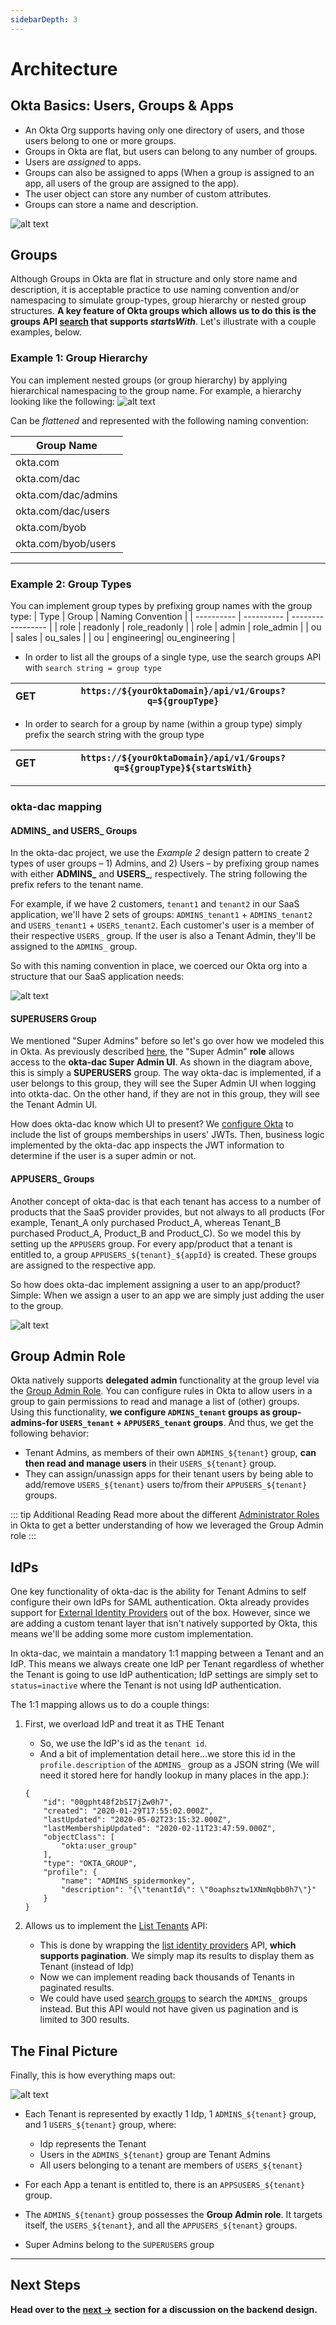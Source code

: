```yaml
---
sidebarDepth: 3
---
```


# Architecture

## Okta Basics: Users, Groups & Apps

* An Okta Org supports having only one directory of users, and those users belong to one or more groups.
* Groups in Okta are flat, but users can belong to any number of groups. 
* Users are *assigned* to apps. 
* Groups can also be assigned to apps (When a group is assigned to an app, all users of the group are assigned to the app). 
* The user object can store any number of custom attributes. 
* Groups can store a name and description. 

![alt text](./images/okta-entities.png)

## Groups

Although Groups in Okta are flat in structure and only store name and description, it is acceptable practice to use naming convention and/or namespacing to simulate group-types, group hierarchy or nested group structures. **A key feature of Okta groups which allows us to do this is the groups API [search](https://developer.okta.com/docs/reference/api/groups/#search-groups) that supports *startsWith***. Let's illustrate with a couple examples, below.

### Example 1: Group Hierarchy

You can implement nested groups (or group hierarchy) by applying hierarchical namespacing to the group name. For example, a hierarchy looking like the following:
![alt text](./images/dac-groups-example1.png)

Can be *flattened* and represented with the following naming convention:

| Group Name |
| ---------- |
| okta.com   |
| okta.com/dac |
| okta.com/dac/admins  |
| okta.com/dac/users  |
| okta.com/byob |
| okta.com/byob/users |

---

### Example 2: Group Types

You can implement group types by prefixing group names with the group type:
| Type       | Group      | Naming Convention |
| ---------- | ---------- | ----------------- |
| role       |  readonly  |  role_readonly    |
| role       |  admin     |  role_admin       |
| ou         |  sales     |  ou_sales         |
| ou         | engineering|  ou_engineering   |

* In order to list all the groups of a single type, use the search groups API with `search string = group type`

| GET | `https://${yourOktaDomain}/api/v1/Groups?q=${groupType}` |
| --- | --- |

* In order to search for a group by name (within a group type) simply prefix the search string with the group type

| GET | `https://${yourOktaDomain}/api/v1/Groups?q=${groupType}${startsWith}` |
| --- | --- |

---

### okta-dac mapping

#### ADMINS_ and USERS_ Groups

In the okta-dac project, we use the *Example 2* design pattern to create 2 types of user groups – 1) Admins, and 2) Users – by prefixing group names with either **ADMINS_** and **USERS_**, respectively. The string following the prefix refers to the tenant name.

For example, if we have 2 customers, `tenant1` and `tenant2` in our SaaS application, we'll have 2 sets of groups: `ADMINS_tenant1` + `ADMINS_tenant2` and `USERS_tenant1` + `USERS_tenant2`. Each customer's user is a member of their respective `USERS_` group. If the user is also a Tenant Admin, they'll be assigned to the `ADMINS_` group. 

So with this naming convention in place, we coerced our Okta org into a structure that our SaaS application needs:

![alt text](./images/multitenant.png)

#### SUPERUSERS Group

We mentioned "Super Admins" before so let's go over how we modeled this in Okta. As previously described [here](/guide/#super-admin), the "Super Admin" __role__ allows access to the **okta-dac Super Admin UI**. As shown in the diagram above, this is simply a __SUPERUSERS__ group. The way okta-dac is implemented, if a user belongs to this group, they will see the Super Admin UI when logging into otkta-dac. On the other hand, if they are not in this group, they will see the Tenant Admin UI.

How does okta-dac know which UI to present? We [configure Okta](/setup/org-setup.html#_6-add-custom-claims) to include the list of groups memberships in users' JWTs. Then, business logic implemented by the okta-dac app inspects the JWT information to determine if the user is a super admin or not.

#### APPUSERS_ Groups

Another concept of okta-dac is that each tenant has access to a number of products that the SaaS provider provides, but not always to all products (For example, Tenant_A only purchased Product_A, whereas Tenant_B purchased Product_A, Product_B and Product_C). So we model this by setting up the `APPUSERS` group. For every app/product that a tenant is entitled to, a group `APPUSERS_${tenant}_${appId}` is created. These groups are assigned to the respective app.

So how does okta-dac implement assigning a user to an app/product? Simple: When we assign a user to an app we are simply just adding the user to the group.

![alt text](./images/appusers.png)

## Group Admin Role

Okta natively supports **delegated admin** functionality at the group level via the [Group Admin Role](https://help.okta.com/en/prod/Content/Topics/Security/admin-role-groupadmin.htm). You can configure rules in Okta to allow users in a group to gain permissions to read and manage a list of (other) groups. Using this functionality, **we configure `ADMINS_tenant` groups as group-admins-for `USERS_tenant` + `APPUSERS_tenant` groups**. And thus, we get the following behavior:

* Tenant Admins, as members of their own `ADMINS_${tenant}` group, **can then read and manage users** in their `USERS_${tenant}` group. 
* They can assign/unassign apps for their tenant users by being able to add/remove `USERS_${tenant}` users to/from their `APPUSERS_${tenant}` groups.

::: tip Additional Reading
Read more about the different [Administrator Roles](https://help.okta.com/en/prod/Content/Topics/Security/Administrators.htm) in Okta to get a better understanding of how we leveraged the Group Admin role
:::

## IdPs

One key functionality of okta-dac is the ability for Tenant Admins to self configure their own IdPs for SAML authentication. Okta already provides support for [External Identity Providers](https://developer.okta.com/docs/concepts/identity-providers/) out of the box. However, since we are adding a custom tenant layer that isn't natively supported by Okta, this means we'll be adding some more custom implementation.

In okta-dac, we maintain a mandatory 1:1 mapping between a Tenant and an IdP. This means we always create one IdP per Tenant regardless of whether the Tenant is going to use IdP authentication; IdP settings are simply set to `status=inactive` where the Tenant is not using IdP authentication.

The 1:1 mapping allows us to do a couple things:

1. First, we overload IdP and treat it as THE Tenant
    * So, we use the IdP's id as the `tenant id`.
    * And a bit of implementation detail here...we store this id in the `profile.description` of the `ADMINS_` group as a JSON string (We will need it stored here for handly lookup in many places in the app.):

    ```json{12}
    {
        "id": "00gpht48f2bSI7jZw0h7",
        "created": "2020-01-29T17:55:02.000Z",
        "lastUpdated": "2020-05-02T23:15:32.000Z",
        "lastMembershipUpdated": "2020-02-11T23:47:59.000Z",
        "objectClass": [
            "okta:user_group"
        ],
        "type": "OKTA_GROUP",
        "profile": {
            "name": "ADMINS_spidermonkey",
            "description": "{\"tenantId\": \"0oaphsztw1XNmNqbb0h7\"}"
        }
    }
    ```

2. Allows us to implement the [List Tenants](/api/#list-tenants-with-pagination) API:

    * This is done by wrapping the [list identity providers](https://developer.okta.com/docs/reference/api/idps/#list-identity-providers) API, **which supports pagination**. We simply map its results to display them as Tenant (instead of Idp)
    * Now we can implement reading back thousands of Tenants in paginated results.
    * We could have used [search groups](https://developer.okta.com/docs/reference/api/groups/#search-groups) to search the `ADMINS_` groups instead. But this API would not have given us pagination and is limited to 300 results.

## The Final Picture

Finally, this is how everything maps out:

![alt text](./images/dac-map.png)

* Each Tenant is represented by exactly 1 Idp, 1 `ADMINS_${tenant}` group, and 1 `USERS_${tenant}` group, where:

  * Idp represents the Tenant
  * Users in the `ADMINS_${tenant}` group are Tenant Admins
  * All users belonging to a tenant are members of `USERS_${tenant}`

* For each App a tenant is entitled to, there is an `APPSUSERS_${tenant}` group.
* The `ADMINS_${tenant}` group possesses the __Group Admin role__. It targets itself, the `USERS_${tenant}`, and all the `APPUSERS_${tenant}` groups.
* Super Admins belong to the `SUPERUSERS` group

---

## Next Steps

__Head over to the [next ->](api-design) section for a discussion on the backend design.__

